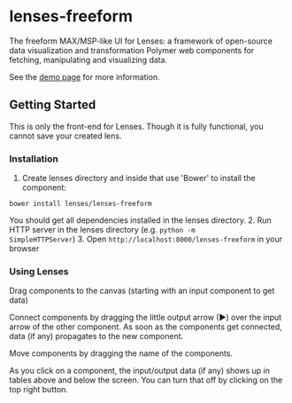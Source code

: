 # lenses-freeform

The freeform MAX/MSP-like UI for Lenses: a framework of open-source data visualization and transformation Polymer web components for fetching, manipulating and visualizing data.

See the [demo page](http://lenses.github.io/lenses-freeform) for more information.

## Getting Started

This is only the front-end for Lenses. Though it is fully functional, you cannot save your created lens.

### Installation

1. Create lenses directory and inside that use 'Bower' to install the component:

  <code>bower install lenses/lenses-freeform</code> 
  
  You should get all dependencies installed in the lenses directory.
2. Run HTTP server in the lenses directory (e.g. <code>python -m SimpleHTTPServer</code>)
3. Open <code>http://localhost:8000/lenses-freeform</code> in your browser

### Using Lenses

Drag components to the canvas (starting with an input component to get data)

Connect components by dragging the little output arrow (▶) over the input arrow of the other component. As soon as the components get connected, data (if any) propagates to the new component.

Move components by dragging the name of the components.

As you click on a component, the input/output data (if any) shows up in tables above and below  the screen. You can turn that off by clicking on the top right button.
 
